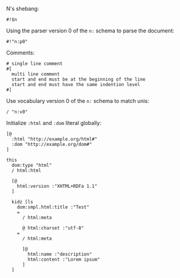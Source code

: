 N's shebang:
```n
#!$n
```

Using the parser version 0 of the `n:` schema to parse the document:
```n
#!"n:p0"
```

Comments:
```n
# single line comment
#[
  multi line comment
  start and end must be at the beginning of the line
  start and end must have the same indention level
#]
```

Use vocabulary version 0 of the `n:` schema to match unis:
```n
/ "n:v0"
```

Initialize `:html` and `:dom` literal globally:
```n
[@
  :html "http://example.org/html#"
  :dom "http://example.org/dom#"
]
```

```n
this
  dom:type "html"
  / html:html

  [@
    html:version :"XHTML+RDFa 1.1"
  ]

  kidz [ls
    dom:smpl.html:title :"Test"
    =
      / html:meta

      @ html:charset :"utf-8"
    =
      / html:meta

      [@
        html:name :"description"
        html:content :"Lorem ipsum"
      ]
  ]
```
